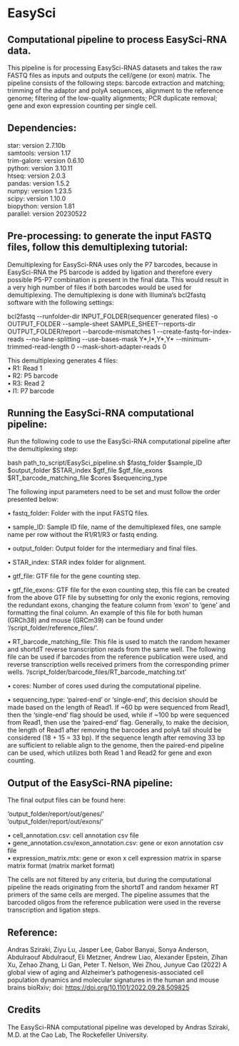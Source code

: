 # EasySci
## Computational pipeline to process EasySci-RNA data.

This pipeline is for processing EasySci-RNAS datasets and takes the raw FASTQ files as inputs and outputs the cell/gene (or exon) matrix. The pipeline consists of the following steps: barcode extraction and matching; trimming of the adaptor and polyA sequences, alignment to the reference genome; filtering of the low-quality alignments; PCR duplicate removal; gene and exon expression counting per single cell.


## Dependencies:

star: version 2.7.10b  
samtools: version 1.17  
trim-galore: version 0.6.10   
python: version 3.10.11  
htseq: version 2.0.3  
pandas: version 1.5.2   
numpy: version 1.23.5   
scipy: version 1.10.0  
biopython: version 1.81   
parallel: version 20230522  



## Pre-processing: to generate the input FASTQ files, follow this demultiplexing tutorial:

Demultiplexing for EasySci-RNA uses only the P7 barcodes, because in EasySci-RNA the P5 barcode is added by ligation and therefore every possible P5-P7 combination is present in the final data. This would result in a very high number of files if both barcodes would be used for demultiplexing. The demultiplexing is done with Illumina’s bcl2fastq software with the following settings:

bcl2fastq --runfolder-dir INPUT_FOLDER(sequencer generated files) -o OUTPUT_FOLDER --sample-sheet SAMPLE_SHEET--reports-dir OUTPUT_FOLDER/report --barcode-mismatches 1 --create-fastq-for-index-reads --no-lane-splitting --use-bases-mask Y*,I*,Y*,Y* --minimum-trimmed-read-length 0 --mask-short-adapter-reads 0

This demultiplexing generates 4 files:  
•	R1: Read 1  
•	R2: P5 barcode  
•	R3: Read 2  
•	I1: P7 barcode  


## Running the EasySci-RNA computational pipeline:

Run the following code to use the EasySci-RNA computational pipeline after the demultiplexing step:

bash path_to_script/EasySci_pipeline.sh $fastq_folder $sample_ID $output_folder $STAR_index $gtf_file $gtf_file_exons $RT_barcode_matching_file $cores $sequencing_type

The following input parameters need to be set and must follow the order presented below:

•	fastq_folder: Folder with the input FASTQ files.

•	sample_ID: Sample ID file, name of the demultiplexed files, one sample name per row without the R1/R1/R3 or fastq ending.

•	output_folder: Output folder for the intermediary and final files.

•	STAR_index: STAR index folder for alignment.

•	gtf_file: GTF file for the gene counting step.

•	gtf_file_exons: GTF file for the exon counting step, this file can be created from the above GTF file by subsetting for only the exonic regions, removing the redundant exons, changing the feature column from ‘exon’ to ‘gene’ and formatting the final column. An example of this file for both human (GRCh38) and mouse (GRCm39) can be found under ‘/script_folder/reference_files/’.

•	RT_barcode_matching_file: This file is used to match the random hexamer and shortdT reverse transcription reads from the same well. The following file can be used if barcodes from the reference publication were used, and reverse transcription wells received primers from the corresponding primer wells. ‘/script_folder/barcode_files/RT_barcode_matching.txt’

•	cores: Number of cores used during the computational pipeline.

•	sequencing_type: ‘paired-end’ or ‘single-end’, this decision should be made based on the length of Read1. If ~60 bp were sequenced from Read1, then the ‘single-end’ flag should be used, while if ~100 bp were sequenced from Read1, then use the ‘paired-end’ flag. Generally, to make the decision, the length of Read1 after removing the barcodes and polyA tail should be considered (18 + 15 = 33 bp). If the sequence length after removing 33 bp are sufficient to reliable align to the genome, then the paired-end pipeline can be used, which utilizes both Read 1 and Read2 for gene and exon counting. 


## Output of the EasySci-RNA pipeline:

The final output files can be found here:

‘output_folder/report/out/genes/’  
‘output_folder/report/out/exons/’  

•	cell_annotation.csv: cell annotation csv file  
•	gene_annotation.csv/exon_annotation.csv: gene or exon annotation csv file  
•	expression_matrix.mtx: gene or exon x cell expression matrix in sparse matrix format (matrix market format)  

The cells are not filtered by any criteria, but during the computational pipeline the reads originating from the shortdT and random hexamer RT primers of the same cells are merged. The pipeline assumes that the barcoded oligos from the reference publication were used in the reverse transcription and ligation steps.


## Reference:

Andras Sziraki, Ziyu Lu, Jasper Lee, Gabor Banyai, Sonya Anderson, Abdulraouf Abdulraouf, Eli Metzner, Andrew Liao, Alexander Epstein, Zihan Xu, Zehao Zhang, Li Gan, Peter T. Nelson, Wei Zhou, Junyue Cao (2022) A global view of aging and Alzheimer’s pathogenesis-associated cell population dynamics and molecular signatures in the human and mouse brains
bioRxiv; doi: https://doi.org/10.1101/2022.09.28.509825

## Credits

The EasySci-RNA computational pipeline was developed by Andras Sziraki, M.D. at the Cao Lab, The Rockefeller University.
